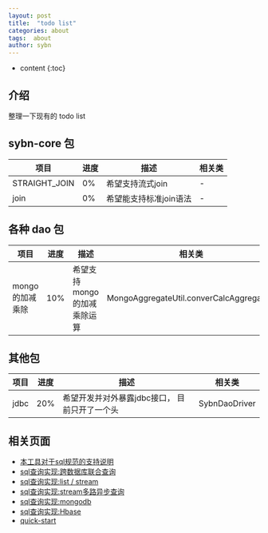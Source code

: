```yaml
---
layout: post
title:  "todo list"
categories: about
tags:  about
author: sybn
---
```


* content
{:toc}

## 介绍

整理一下现有的 todo list






##  sybn-core 包

项目|进度|描述|相关类
--|--|--|--
STRAIGHT_JOIN|0%|希望支持流式join|-
join|0%|希望能支持标准join语法|-


##  各种 dao 包

项目|进度|描述|相关类
--|--|--|--
mongo 的加减乘除|10%|希望支持mongo的加减乘除运算|MongoAggregateUtil.converCalcAggregation


##  其他包

项目|进度|描述|相关类
--|--|--|--
jdbc|20%|希望开发并对外暴露jdbc接口， 目前只开了一个头|SybnDaoDriver


## 相关页面
- [本工具对于sql规范的支持说明]({{site.baseurl}}/2019/06/06/sql-standard/)
- [sql查询实现:跨数据库联合查询]({{site.baseurl}}/2018/12/20/sybn-dao-multiple-impl/)
- [sql查询实现:list / stream]({{site.baseurl}}/2018/09/13/datas-sql-ddl-engine/)
- [sql查询实现:stream多路异步查询]({{site.baseurl}}/2018/10/15/sql_ddl_dao_stream_async_impl/)
- [sql查询实现:mongodb]({{site.baseurl}}/2018/09/17/mongo-dao-by-sql/)
- [sql查询实现:Hbase]({{site.baseurl}}/2019/05/16/hbase-dao/)
- [quick-start]({{site.baseurl}}/2019/07/25/quick-start/)